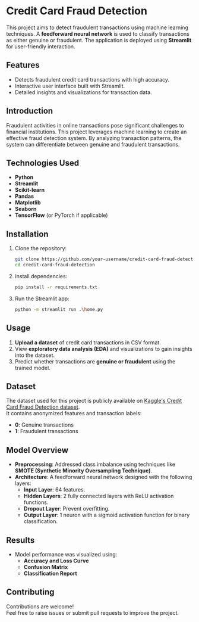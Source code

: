 # Credit Card Fraud Detection

This project aims to detect fraudulent transactions using machine learning techniques. A **feedforward neural network** is used to classify transactions as either genuine or fraudulent. The application is deployed using **Streamlit** for user-friendly interaction.

## Features

- Detects fraudulent credit card transactions with high accuracy.
- Interactive user interface built with Streamlit.
- Detailed insights and visualizations for transaction data.

## Introduction

Fraudulent activities in online transactions pose significant challenges to financial institutions. This project leverages machine learning to create an effective fraud detection system. By analyzing transaction patterns, the system can differentiate between genuine and fraudulent transactions.

## Technologies Used

- **Python**
- **Streamlit**
- **Scikit-learn**
- **Pandas**
- **Matplotlib**
- **Seaborn**
- **TensorFlow** (or PyTorch if applicable)

## Installation

1. Clone the repository:  
   ```bash
   git clone https://github.com/your-username/credit-card-fraud-detection.git
   cd credit-card-fraud-detection
2. Install dependencies:
   ```bash
   pip install -r requirements.txt
3. Run the Streamlit app:
   ```bash
   python -m streamlit run .\home.py

## Usage

1. **Upload a dataset** of credit card transactions in CSV format.
2. View **exploratory data analysis (EDA)** and visualizations to gain insights into the dataset.
3. Predict whether transactions are **genuine or fraudulent** using the trained model.

## Dataset

The dataset used for this project is publicly available on [Kaggle's Credit Card Fraud Detection dataset](https://www.kaggle.com/datasets/dhanushnarayananr/credit-card-fraud).  
It contains anonymized features and transaction labels:
- **0**: Genuine transactions  
- **1**: Fraudulent transactions  

## Model Overview

- **Preprocessing**: Addressed class imbalance using techniques like **SMOTE (Synthetic Minority Oversampling Technique)**.  
- **Architecture**: A feedforward neural network designed with the following layers:
  - **Input Layer**: 64 features.
  - **Hidden Layers**: 2 fully connected layers with ReLU activation functions.
  - **Dropout Layer**: Prevent overfitting.
  - **Output Layer**: 1 neuron with a sigmoid activation function for binary classification.

## Results

- Model performance was visualized using:
  - **Accuracy and Loss Curve**
  - **Confusion Matrix**
  - **Classification Report**

## Contributing

Contributions are welcome!  
Feel free to raise issues or submit pull requests to improve the project.
